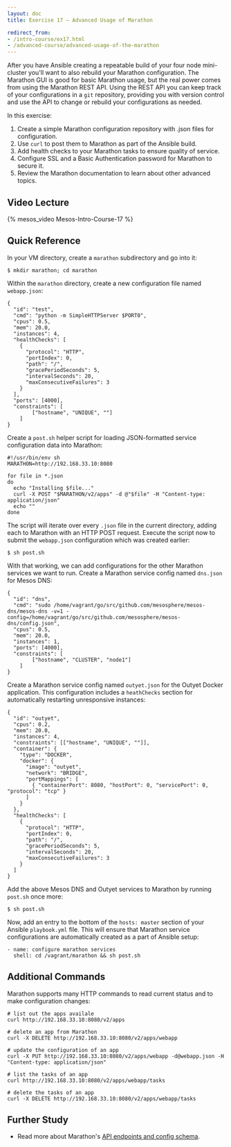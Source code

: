 ```yaml
---
layout: doc
title: Exercise 17 – Advanced Usage of Marathon

redirect_from:
- /intro-course/ex17.html
- /advanced-course/advanced-usage-of-the-marathon
---
```


After you have Ansible creating a repeatable build of your four node mini-cluster you'll want to also rebuild your Marathon configuration.  The Marathon GUI is good for basic Marathon usage, but the real power comes from using the Marathon REST API.  Using the REST API you can keep track of your configurations in a ``git`` repository, providing you with version control and use the API to change or rebuild your configurations as needed.

In this exercise:

1. Create a simple Marathon configuration repository with .json files for configuration.
2. Use ``curl`` to post them to Marathon as part of the Ansible build.
3. Add health checks to your Marathon tasks to ensure quality of service.
4. Configure SSL and a Basic Authentication password for Marathon to secure it.
5. Review the Marathon documentation to learn about other advanced topics.


Video Lecture
-------------

{% mesos_video Mesos-Intro-Course-17 %}


Quick Reference
---------------

In your VM directory, create a ``marathon`` subdirectory and go into it:

```
$ mkdir marathon; cd marathon
```

Within the ``marathon`` directory, create a new configuration file named ``webapp.json``:

```
{
  "id": "test",
  "cmd": "python -m SimpleHTTPServer $PORT0",
  "cpus": 0.5,
  "mem": 20.0,
  "instances": 4,
  "healthChecks": [
    {
      "protocol": "HTTP",
      "portIndex": 0,
      "path": "/",
      "gracePeriodSeconds": 5,
      "intervalSeconds": 20,
      "maxConsecutiveFailures": 3
    }
  ],
  "ports": [4000],
  "constraints": [
        ["hostname", "UNIQUE", ""]
    ]
}
```

Create a ``post.sh`` helper script for loading JSON-formatted service configuration data into Marathon:

```
#!/usr/bin/env sh
MARATHON=http://192.168.33.10:8080

for file in *.json
do
  echo "Installing $file..."
  curl -X POST "$MARATHON/v2/apps" -d @"$file" -H "Content-type: application/json"
  echo ""
done
```

The script will iterate over every ``.json`` file in the current directory, adding each to Marathon with an HTTP POST request. Execute the script now to submit the ``webapp.json`` configuration which was created earlier:

```
$ sh post.sh
```

With that working, we can add configurations for the other Marathon services we want to run. Create a Marathon service config named ``dns.json`` for Mesos DNS:

```
{
  "id": "dns",
  "cmd": "sudo /home/vagrant/go/src/github.com/mesosphere/mesos-dns/mesos-dns -v=1 -config=/home/vagrant/go/src/github.com/mesosphere/mesos-dns/config.json",
  "cpus": 0.5,
  "mem": 20.0,
  "instances": 1,
  "ports": [4000],
  "constraints": [
        ["hostname", "CLUSTER", "node1"]
    ]
}
```

Create a Marathon service config named ``outyet.json`` for the Outyet Docker application. This configuration includes a ``heathChecks`` section for automatically restarting unresponsive instances:

```
{
  "id": "outyet",
  "cpus": 0.2,
  "mem": 20.0,
  "instances": 4,
  "constraints": [["hostname", "UNIQUE", ""]],
  "container": {
    "type": "DOCKER",
    "docker": {
      "image": "outyet",
      "network": "BRIDGE",
      "portMappings": [
        { "containerPort": 8080, "hostPort": 0, "servicePort": 0, "protocol": "tcp" }
      ]
    }
  },
  "healthChecks": [
    {
      "protocol": "HTTP",
      "portIndex": 0,
      "path": "/",
      "gracePeriodSeconds": 5,
      "intervalSeconds": 20,
      "maxConsecutiveFailures": 3
    }
  ]
}
```

Add the above Mesos DNS and Outyet services to Marathon by running ``post.sh`` once more:

```
$ sh post.sh
```

Now, add an entry to the bottom of the ``hosts: master`` section of your Ansible ``playbook.yml`` file. This will ensure that Marathon service configurations are automatically created as a part of Ansible setup:

```
- name: configure marathon services
  shell: cd /vagrant/marathon && sh post.sh
```

Additional Commands
-------------------

Marathon supports many HTTP commands to read current status and to make configuration changes:

    # list out the apps availale
    curl http://192.168.33.10:8080/v2/apps

    # delete an app from Marathon
    curl -X DELETE http://192.168.33.10:8080/v2/apps/webapp

    # update the configuration of an app
    curl -X PUT http://192.168.33.10:8080/v2/apps/webapp -d@webapp.json -H "Content-type: application/json"

    # list the tasks of an app
    curl http://192.168.33.10:8080/v2/apps/webapp/tasks

    # delete the tasks of an app
    curl -X DELETE http://192.168.33.10:8080/v2/apps/webapp/tasks

Further Study
-------------

* Read more about Marathon's [API endpoints and config schema](https://mesosphere.github.io/marathon/docs/rest-api.html).
